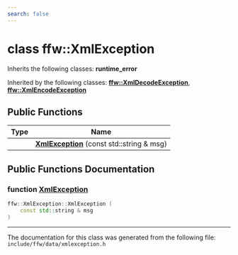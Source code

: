 ```yaml
---
search: false
---
```


# class ffw::XmlException



Inherits the following classes: **runtime\_error**



Inherited by the following classes: **[ffw::XmlDecodeException](classffw_1_1_xml_decode_exception.md)**, **[ffw::XmlEncodeException](classffw_1_1_xml_encode_exception.md)**

## Public Functions

|Type|Name|
|-----|-----|
||[**XmlException**](classffw_1_1_xml_exception.md#1aa6fb803b84b20d6111f43675e0ced4aa) (const std::string & msg) |


## Public Functions Documentation

### function <a id="1aa6fb803b84b20d6111f43675e0ced4aa" href="#1aa6fb803b84b20d6111f43675e0ced4aa">XmlException</a>

```cpp
ffw::XmlException::XmlException (
    const std::string & msg
)
```





----------------------------------------
The documentation for this class was generated from the following file: `include/ffw/data/xmlexception.h`
